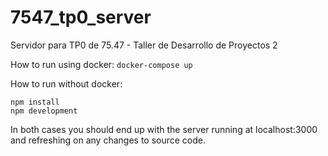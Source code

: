 # 7547_tp0_server
Servidor para TP0 de 75.47 - Taller de Desarrollo de Proyectos 2

How to run using docker: `docker-compose up`

How to run without docker: 
 
    npm install
    npm development

In both cases you should end up with the server running at localhost:3000 and refreshing on any changes to source code.